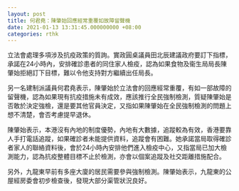```yaml
---
layout: post
title: 何君堯：陳肇始回應經常重覆如故障留聲機
date: 2021-01-13 13:31:45.000000000 +08:00
categories: rthk
---
```


立法會處理多項涉及抗疫政策的質詢。實政圓桌議員田北辰建議政府要訂下指標，承諾在24小時內，安排確診患者的同住家人檢疫，認為如果食物及衞生局局長陳肇始拒絕訂下目標，難以令他支持對方繼續出任局長。

另一名建制派議員何君堯表示，陳肇始於立法會的回應經常重覆，有如一部故障的留聲機，認為如果現有抗疫措施未有成效，應該推行全民強制檢測，質疑陳肇始是否敢於決定強檢，還是要其他官員決定，又指如果陳肇始在全民強制檢測的問題上想不清楚，會否考慮提早退休。

陳肇始表示，本港沒有內地的制度優勢，內地有大數據，追蹤較為有效，香港要靠人手打電話追蹤，如果確診者未能提供資料，追蹤會有困難。她承諾當局取得確診者家人的聯絡資料後，會於24小時內安排他們進入檢疫中心，又指當局已加大檢測能力，認為抗疫整體目標不止於檢測，亦會以個案追蹤及社交距離措施配合。

另外，九龍東早前有多座大廈的居民需要參與強制檢測。陳肇始表示，九龍東的公屋經房委會初步檢查後，發現大部分渠管狀況良好。
